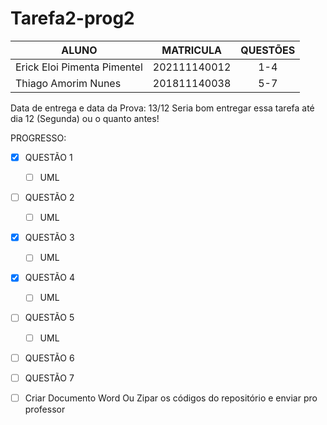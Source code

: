 # Tarefa2-prog2

| ALUNO  |      MATRICULA     |  QUESTÕES |
|----------|:-------------:|:------:|
| Erick Eloi Pimenta Pimentel |  202111140012 | 1-4 |
| Thiago Amorim Nunes |    201811140038   |   5-7 |

Data de entrega e data da Prova: 13/12
Seria bom entregar essa tarefa até dia 12 (Segunda) ou o quanto antes!

PROGRESSO:
- [x] QUESTÃO 1
  - [ ] UML
- [ ] QUESTÃO 2
  - [ ] UML
- [x] QUESTÃO 3
  - [ ] UML
- [x] QUESTÃO 4
  - [ ] UML
- [ ] QUESTÃO 5
  - [ ] UML
- [ ] QUESTÃO 6
- [ ] QUESTÃO 7

- [ ] Criar Documento Word Ou Zipar os códigos do repositório e enviar pro professor
